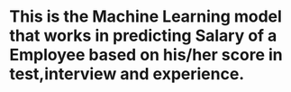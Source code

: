 # This is the Machine Learning model that works in predicting Salary of a Employee based on his/her score in test,interview and experience.
